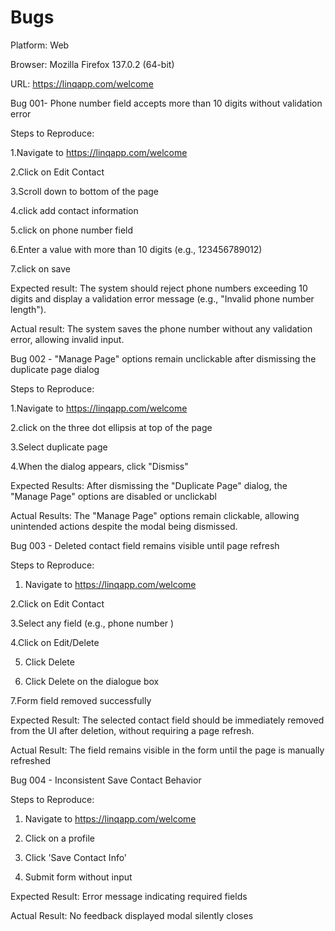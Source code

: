 # Bugs

Platform: Web

Browser:  Mozilla Firefox 137.0.2 (64-bit)

URL: https://linqapp.com/welcome


Bug 001- Phone number field accepts more than 10 digits without validation error

Steps to Reproduce:

1.Navigate to  https://linqapp.com/welcome

2.Click on Edit Contact

3.Scroll down to bottom of the page

4.click add contact information

5.click on phone number field

6.Enter a value with more than 10 digits (e.g., 123456789012)

7.click on save

Expected result: The system should reject phone numbers exceeding 10 digits and display a validation error message (e.g., "Invalid phone number length").

Actual result: The system saves the phone number without any validation error, allowing invalid input. 



Bug 002 - "Manage Page" options remain unclickable after dismissing the duplicate page dialog

Steps to Reproduce:

1.Navigate to https://linqapp.com/welcome

2.click on the three dot ellipsis at top of the page

3.Select duplicate page

4.When the dialog appears, click "Dismiss"

Expected Results: After dismissing the "Duplicate Page" dialog, the "Manage Page" options are disabled or unclickabl

Actual Results: The "Manage Page" options remain clickable, allowing unintended actions despite the modal being dismissed.


Bug 003 - Deleted contact field remains visible until page refresh

Steps to Reproduce:

1. Navigate to https://linqapp.com/welcome
   
2.Click on Edit Contact

3.Select any field (e.g., phone number )

4.Click on Edit/Delete

5. Click Delete
   
6. Click Delete on the dialogue box

7.Form field removed successfully 

Expected Result: The selected contact field should be immediately removed from the UI after deletion, without requiring a page refresh.

Actual Result: The field remains visible in the form until the page is manually refreshed


Bug 004 - Inconsistent Save Contact Behavior

Steps to Reproduce:

1. Navigate to https://linqapp.com/welcome
   
2. Click on a profile
   
3. Click 'Save Contact Info'
   
3. Submit form without input

Expected Result: Error message indicating required fields

Actual Result: No feedback displayed modal silently closes
